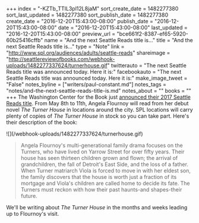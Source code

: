 +++
index = "-KZTb_TTIL3pl12L8jaM"
sort_create_date = 1482277380
sort_last_updated = 1482277380
sort_publish_date = 1482277380
create_date = "2016-12-20T15:43:00-08:00"
publish_date = "2016-12-20T15:43:00-08:00"
date = "2016-12-20T15:43:00-08:00"
last_updated = "2016-12-20T15:43:00-08:00"
preview_url = "bce661f2-8387-ef65-5920-60b25416cffb"
name = "And the next Seattle Reads title is..."
title = "And the next Seattle Reads title is..."
type = "Note"
link = "http://www.spl.org/audiences/adults/seattle-reads"
shareimage = "http://seattlereviewofbooks.com/webhook-uploads/1482277337624/turnerhouse.gif"
twitterauto = "The next Seattle Reads title was announced today. Here it is:"
facebookauto = "The next Seattle Reads title was announced today. Here it is:"
make_image_tweet = "False"
notes_byline = ["writers/paul-constant.md"]
notes_tags = "notes/and-the-next-seattle-reads-title-is.md"
notes_about = ""
books = ""
+++
The Washington Center for the Book just [announced their 2017 Seattle Reads title](http://www.spl.org/audiences/adults/seattle-reads). From May 8th to 11th, Angela Flournoy will read from her debut novel *The Turner House* in locations around the city. SPL locations will carry plenty of copies of *The Turner House* in stock so you can take part. Here's their description of the book:

<p class="image-left">![](/webhook-uploads/1482277337624/turnerhouse.gif)</p>

<blockquote>Angela Flournoy's multi-generational family drama focuses on the Turners, who have lived on Yarrow Street for over fifty years. Their house has seen thirteen children grown and flown; the arrival of grandchildren, the fall of Detroit's East Side, and the loss of a father. When Turner matriarch Viola is forced to move in with her eldest son, the family discovers that the house is worth just a fraction of its mortgage and Viola's children are called home to decide its fate. The Turners must reckon with how their past haunts-and shapes-their future.</blockquote>

We'll be writing about *The Turner House* in the months and weeks leading up to Flournoy's visit.

